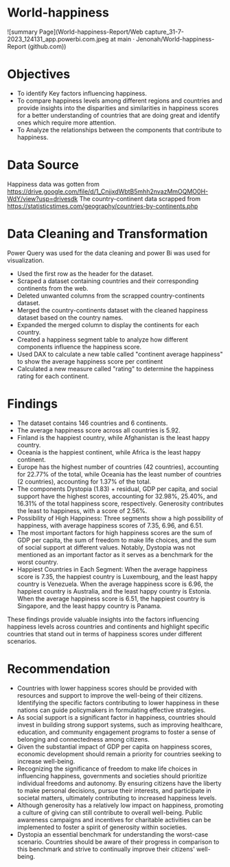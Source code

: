 # World-happiness

![summary Page](World-happiness-Report/Web capture_31-7-2023_124131_app.powerbi.com.jpeg at main · Jenonah/World-happiness-Report (github.com))
# Objectives

- To identify Key factors  influencing happiness.
- To compare happiness levels among different regions and countries and provide insights into the disparities and similarities in happiness scores for a better understanding of countries that are doing great and identify ones which require more attention.
- To Analyze the relationships between the components that contribute to happiness.

# Data Source

Happiness data was gotten from https://drive.google.com/file/d/1_CnjjxdWbtB5mhh2nvazMmOQMO0H-WdY/view?usp=drivesdk
The country-continent data scrapped from https://statisticstimes.com/geography/countries-by-continents.php

# Data Cleaning and Transformation
Power Query was used for the data cleaning and power Bi was used for visualization.
- Used the first row as the header for the dataset.
- Scraped a dataset containing countries and their corresponding continents from the web.
- Deleted unwanted columns from the scrapped country-continents dataset.
- Merged the country-continents dataset with the cleaned happiness dataset based on the country names.
- Expanded the merged column to display the continents for each country.
- Created a happiness segment table to analyze how different components influence the happiness score.
- Used DAX to calculate a new table called "continent average happiness" to show the average happiness score per continent
- Calculated a new measure called "rating" to determine the happiness rating for each continent.

# Findings

- The dataset contains 146 countries and 6 continents.
- The average happiness score across all countries is 5.92.
- Finland is the happiest country, while Afghanistan is the least happy country.
- Oceania is the happiest continent, while Africa is the least happy continent.
-  Europe has the highest number of countries (42 countries), accounting for 22.77% of the total, while Oceania has the least number of countries (2 countries), accounting for 1.37% of the total.
- The components Dystopia (1.83) + residual, GDP per capita, and social support have the highest scores, accounting for 32.98%, 25.40%, and 16.31% of the total happiness score, respectively. Generosity contributes the least to happiness, with a score of 2.56%.
- Possibility of High Happiness: Three segments show a high possibility of happiness, with average happiness scores of 7.35, 6.96, and 6.51.
- The most important factors for high happiness scores are the sum of GDP per capita, the sum of freedom to make life choices, and the sum of social support at different values. Notably, Dystopia was not mentioned as an important factor as it serves as a benchmark for the worst country.
- Happiest Countries in Each Segment: When the average happiness score is 7.35, the happiest country is Luxembourg, and the least happy country is Venezuela. When the average happiness score is 6.96, the happiest country is Australia, and the least happy country is Estonia. When the average happiness score is 6.51, the happiest country is Singapore, and the least happy country is Panama.

These findings provide valuable insights into the factors influencing happiness levels across countries and continents and highlight specific countries that stand out in terms of happiness scores under different scenarios.

# Recommendation

- Countries with lower happiness scores should be provided with resources and support to improve the well-being of their citizens. Identifying the specific factors contributing to lower happiness in these nations can guide policymakers in formulating effective strategies.
- As social support is a significant factor in happiness, countries should invest in building strong support systems, such as improving healthcare, education, and community engagement programs to foster a sense of belonging and connectedness among citizens.
- Given the substantial impact of GDP per capita on happiness scores, economic development should remain a priority for countries seeking to increase well-being.
- Recognizing the significance of freedom to make life choices in influencing happiness, governments and societies should prioritize individual freedoms and autonomy. By ensuring citizens have the liberty to make personal decisions, pursue their interests, and participate in societal matters, ultimately contributing to increased happiness levels.
- Although generosity has a relatively low impact on happiness, promoting a culture of giving can still contribute to overall well-being. Public awareness campaigns and incentives for charitable activities can be implemented to foster a spirit of generosity within societies.
- Dystopia an essential benchmark for understanding the worst-case scenario. Countries should be aware of their progress in comparison to this benchmark and strive to continually improve their citizens' well-being.

